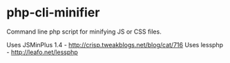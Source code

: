 # php-cli-minifier #

Command line php script for minifying JS or CSS files.

Uses JSMinPlus 1.4 - http://crisp.tweakblogs.net/blog/cat/716
Uses lessphp - http://leafo.net/lessphp
